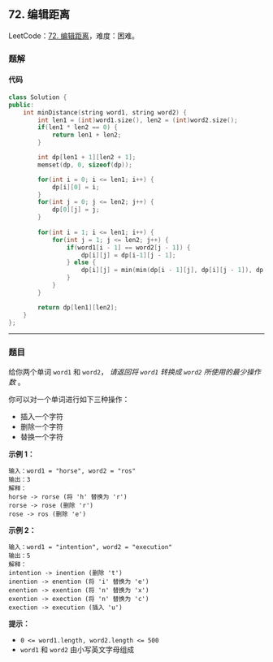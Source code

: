 ## 72. 编辑距离

LeetCode：[72. 编辑距离](https://leetcode.cn/problems/edit-distance/)，难度：困难。

### 题解

#### 代码

```c++
class Solution {
public:
    int minDistance(string word1, string word2) {
        int len1 = (int)word1.size(), len2 = (int)word2.size();
        if(len1 * len2 == 0) {
            return len1 + len2;
        }

        int dp[len1 + 1][len2 + 1];
        memset(dp, 0, sizeof(dp));

        for(int i = 0; i <= len1; i++) {
            dp[i][0] = i;
        }
        for(int j = 0; j <= len2; j++) {
            dp[0][j] = j;
        }
        
        for(int i = 1; i <= len1; i++) {
            for(int j = 1; j <= len2; j++) {
                if(word1[i - 1] == word2[j - 1]) {
                    dp[i][j] = dp[i-1][j - 1];
                } else {
                    dp[i][j] = min(min(dp[i - 1][j], dp[i][j - 1]), dp[i - 1][j - 1]) + 1;
                }
            }
        }

        return dp[len1][len2];
    }
};
```



---



### 题目

给你两个单词 `word1` 和 `word2`， *请返回将 `word1` 转换成 `word2` 所使用的最少操作数* 。

你可以对一个单词进行如下三种操作：

- 插入一个字符
- 删除一个字符
- 替换一个字符

 

**示例 1：**

```
输入：word1 = "horse", word2 = "ros"
输出：3
解释：
horse -> rorse (将 'h' 替换为 'r')
rorse -> rose (删除 'r')
rose -> ros (删除 'e')
```

**示例 2：**

```
输入：word1 = "intention", word2 = "execution"
输出：5
解释：
intention -> inention (删除 't')
inention -> enention (将 'i' 替换为 'e')
enention -> exention (将 'n' 替换为 'x')
exention -> exection (将 'n' 替换为 'c')
exection -> execution (插入 'u')
```

 

**提示：**

- `0 <= word1.length, word2.length <= 500`
- `word1` 和 `word2` 由小写英文字母组成


